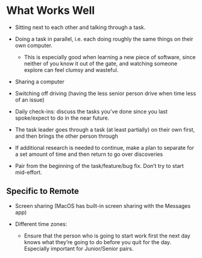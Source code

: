 # What Works Well

- Sitting next to each other and talking through a task.

- Doing a task in parallel, i.e. each doing roughly the same things on their own
computer.
  - This is especially good when learning a new piece of software, since neither
  of you know it out of the gate, and watching someone explore can feel clumsy
  and wasteful.

- Sharing a computer

- Switching off driving (having the less senior person drive when time less of
an issue)

- Daily check-ins: discuss the tasks you’ve done since you last spoke/expect to
do in the near future.

- The task leader goes through a task (at least partially) on their own first,
and then brings the other person through

- If additional research is needed to continue, make a plan to separate for a
set amount of time and then return to go over discoveries

- Pair from the beginning of the task/feature/bug fix. Don’t try to start
mid-effort.

## Specific to Remote

- Screen sharing (MacOS has built-in screen sharing with the Messages app)

- Different time zones:
  - Ensure that the person who is going to start work first the next day knows
  what they’re going to do before you quit for the day. Especially important for
  Junior/Senior pairs.

